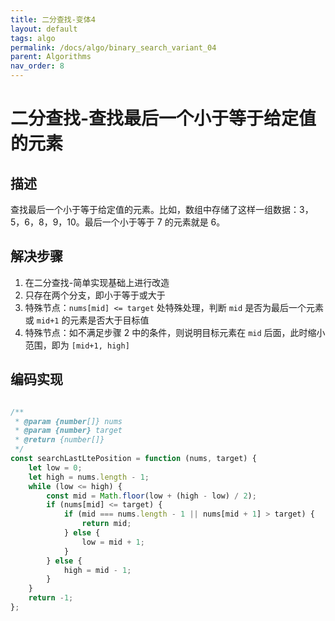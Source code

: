 ```yaml
---
title: 二分查找-变体4
layout: default
tags: algo
permalink: /docs/algo/binary_search_variant_04
parent: Algorithms
nav_order: 8
---
```

# 二分查找-查找最后一个小于等于给定值的元素
## 描述
查找最后一个小于等于给定值的元素。比如，数组中存储了这样一组数据：3，5，6，8，9，10。最后一个小于等于 7 的元素就是 6。
## 解决步骤

1. 在二分查找-简单实现基础上进行改造
2. 只存在两个分支，即小于等于或大于
3. 特殊节点：`nums[mid] <= target`  处特殊处理，判断 `mid` 是否为最后一个元素或 `mid+1` 的元素是否大于目标值
4. 特殊节点：如不满足步骤 2 中的条件，则说明目标元素在 `mid` 后面，此时缩小范围，即为 `[mid+1, high]`

## 编码实现
```javascript

/**
 * @param {number[]} nums
 * @param {number} target
 * @return {number[]}
 */
const searchLastLtePosition = function (nums, target) {
    let low = 0;
    let high = nums.length - 1;
    while (low <= high) {
        const mid = Math.floor(low + (high - low) / 2);
        if (nums[mid] <= target) {
            if (mid === nums.length - 1 || nums[mid + 1] > target) {
                return mid;
            } else {
                low = mid + 1;
            }
        } else {
            high = mid - 1;
        }
    }
    return -1;
};
```
